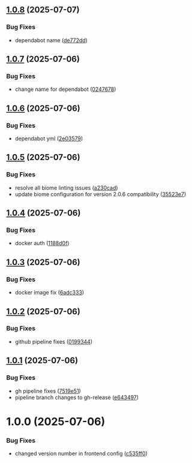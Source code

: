 ## [1.0.8](https://github.com/LiamHardman/fm-dash/compare/v1.0.7...v1.0.8) (2025-07-07)


### Bug Fixes

* dependabot name ([de772dd](https://github.com/LiamHardman/fm-dash/commit/de772dd7c24d7cb883ab9fc5babdc8253b09da7d))

## [1.0.7](https://github.com/LiamHardman/fm-dash/compare/v1.0.6...v1.0.7) (2025-07-06)


### Bug Fixes

* change name for dependabot ([0247678](https://github.com/LiamHardman/fm-dash/commit/0247678d99ae9c98a96817e7f511703400927b06))

## [1.0.6](https://github.com/LiamHardman/fm-dash/compare/v1.0.5...v1.0.6) (2025-07-06)


### Bug Fixes

* dependabot yml ([2e03579](https://github.com/LiamHardman/fm-dash/commit/2e03579edf5e59f7fbafb20bec97ed8bf8ccb17e))

## [1.0.5](https://github.com/LiamHardman/fm-dash/compare/v1.0.4...v1.0.5) (2025-07-06)


### Bug Fixes

* resolve all biome linting issues ([a230cad](https://github.com/LiamHardman/fm-dash/commit/a230cada584c9358d0dd3389d1f9e5e6733e7ac8))
* update biome configuration for version 2.0.6 compatibility ([35523e7](https://github.com/LiamHardman/fm-dash/commit/35523e772e470e2fe834f2191055b8682c81e65b))

## [1.0.4](https://github.com/LiamHardman/fm-dash/compare/v1.0.3...v1.0.4) (2025-07-06)


### Bug Fixes

* docker auth ([1188d0f](https://github.com/LiamHardman/fm-dash/commit/1188d0fdd4235ab954f283b0abdd015d666a8cd7))

## [1.0.3](https://github.com/LiamHardman/fm-dash/compare/v1.0.2...v1.0.3) (2025-07-06)


### Bug Fixes

* docker image fix ([6adc333](https://github.com/LiamHardman/fm-dash/commit/6adc33325bafb774de5463aca66df32a4b36759c))

## [1.0.2](https://github.com/LiamHardman/fm-dash/compare/v1.0.1...v1.0.2) (2025-07-06)


### Bug Fixes

* github pipeline fixes ([0199344](https://github.com/LiamHardman/fm-dash/commit/0199344e6114a44e796920d3ac53df439ec59379))

## [1.0.1](https://github.com/LiamHardman/fm-dash/compare/v1.0.0...v1.0.1) (2025-07-06)


### Bug Fixes

* gh pipeline fixes ([7519e51](https://github.com/LiamHardman/fm-dash/commit/7519e5137aeb583db2f73547ce838827653eb3a5))
* pipeline branch changes to gh-release ([e643497](https://github.com/LiamHardman/fm-dash/commit/e643497989ec1638213afd612669c98e052978e1))

# 1.0.0 (2025-07-06)


### Bug Fixes

* changed version number in frontend config ([c535ff0](https://github.com/LiamHardman/fm-dash/commit/c535ff0c7549beace10b2637942078d2939f9493))
